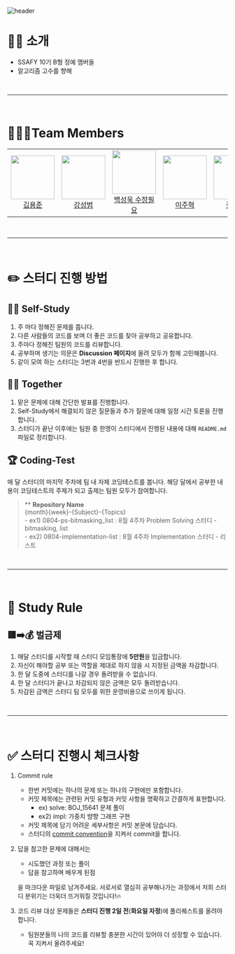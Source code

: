 ![header](https://capsule-render.vercel.app/api?type=soft&color=timeGradient&height=350&section=header&text=Welcome!&fontSize=90&fontAlignY=45&desc=%20King%20of%20Algorithm&descAlign=65&descAlignY=60)

# **👨‍💻 소개**
- SSAFY 10기 B형 정예 멤버들
- 알고리즘 고수를 향해

<br>

---

<br>


# **🧑‍🤝‍🧑Team Members**
<table>
    <tr height="140px">
        <td align="center" width="130px">
            <a href="https://github.com/KimYongJun12"><img height="100px" width="100px" src="https://avatars.githubusercontent.com/u/97210866?s=400&v=4"/></a>
            <br />
            <a href="https://github.com/KimYongJun12">김용준</a>
        </td>
        <td align="center" width="130px">
            <a href="https://github.com/kang-seongbeom"><img height="100px" width="100px" src="https://avatars.githubusercontent.com/u/56289258?v=4"/></a>
            <br />
            <a href="https://github.com/kang-seongbeom">강성범</a>
        </td>
        <td align="center" width="130px">
            <a href="https://github.com/KimYongJun12"><img height="100px" width="100px" src="https://avatars.githubusercontent.com/u/97210866?s=400&v=4"/></a>
            <br />
            <a href="https://github.com/KimYongJun12">백성욱 수정필요</a>
        </td>
        <td align="center" width="130px">
            <a href="https://github.com/godjuhyuk"><img height="100px" width="100px" src="https://avatars.githubusercontent.com/u/59328108?v=4"/></a>
            <br />
            <a href="https://github.com/godjuhyuk">이주혁</a>
        </td>
        <td align="center" width="130px">
            <a href="https://github.com/gunjoon98"><img height="100px" width="100px" src="https://avatars.githubusercontent.com/u/48176143?v=4"/></a>
            <br />
            <a href="https://github.com/gunjoon98">정건준</a>
        </td>
    </tr>
</table>

<br>

---

<br>

# **✏️ 스터디 진행 방법**

## 👩‍🎓 Self-Study
1. 주 마다 정해진 문제를 풉니다.
2. 다른 사람들의 코드를 보며 더 좋은 코드를 찾아 공부하고 공유합니다.
3. 주마다 정해진 팀원의 코드를 리뷰합니다.
4. 공부하며 생기는 의문은 **Discussion 페이지**에 올려 모두가 함께 고민해봅니다.
5. 같이 모여 하는 스터디는 3번과 4번을 반드시 진행한 후 합니다.

## 👨‍👩 Together
1. 맡은 문제에 대해 간단한 발표를 진행합니다.
2. Self-Study에서 해결되지 않은 질문들과 추가 질문에 대해 일정 시간 토론을 진행합니다.
3. 스터디가 끝난 이후에는 팀원 중 한명이 스터디에서 진행된 내용에 대해 `README.md` 파일로 정리합니다.

## 🏆 Coding-Test
매 달 스터디의 마지막 주차에 팀 내 자체 코딩테스트를 봅니다. 해당 달에서 공부한 내용이 코딩테스트의 주제가 되고 출제는 팀원 모두가 참여합니다.

> ** **Repository Name** <br>
    {month}{week}-{Subject}-{Topics} <br>
    - ex1) 0804-ps-bitmasking_list : 8월 4주차 Problem Solving 스터디 - bitmasking, list <br>
    - ex2) 0804-implementation-list : 8월 4주차 Implementation 스터디 - 리스트

<br>

---

<br>

# **📜 Study Rule**
## 🟥➡️💰 벌금제
1. 매달 스터디를 시작할 때 스터디 모임통장에 **5만원**을 입금합니다.
2. 자신이 해야할 공부 또는 역할을 제대로 하지 않을 시 지정된 금액을 차감합니다.
3. 한 달 도중에 스터디를 나갈 경우 돌려받을 수 없습니다.
4. 한 달 스터디가 끝나고 차감되지 않은 금액은 모두 돌려받습니다.
5. 차감된 금액은 스터디 팀 모두를 위한 운영비용으로 쓰이게 됩니다.

<br>

---

<br>

# ✅ 스터디 진행시 체크사항
1. Commit rule
    - 한번 커밋에는 하나의 문제 또는 하나의 구현에만 포함합니다.
    - 커밋 제목에는 관련된 커밋 유형과 커밋 사항을 명확하고 간결하게 표현합니다.
        - ex) solve: BOJ_15641 문제 풀이
        - ex2) impl: 가중치 뱡향 그래프 구현
    - 커밋 제목에 담기 어려운 세부사항은 커밋 본문에 담습니다.
    - 스터디의 [commit convention](https://github.com/SSAFY-Daejeon06-Pro-Study/.github/blob/main/informations/commit%20conventions.md)을 지켜서 commit을 합니다. 

2. 답을 참고한 문제에 대해서는

    - 시도했던 과정 또는 풀이
    - 답을 참고하며 배우게 된점

    을 마크다운 파일로 남겨주세요. 서로서로 열심히 공부해나가는 과정에서 저희 스터디 분위기는 더욱더 뜨거워질 것입니다!🔥 

3. 코드 리뷰 대상 문제들은 **스터디 진행 2일 전**&#40;**화요일 자정**&#41;에 풀리퀘스트를 올려야 합니다.
    - 팀원분들의 나의 코드를 리뷰할 충분한 시간이 있어야 더 성장할 수 있습니다. 꼭 지켜서 올려주세요!
    
